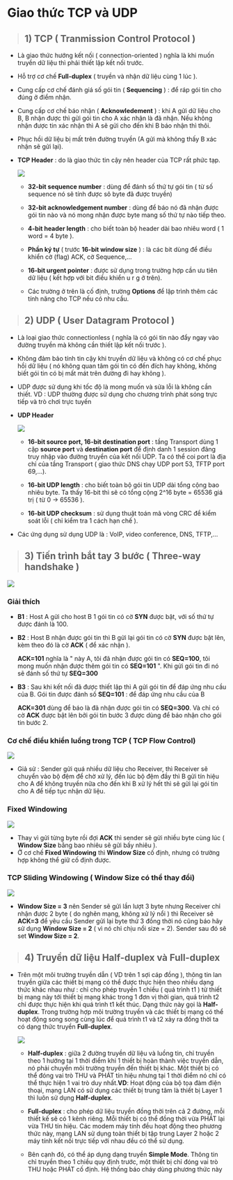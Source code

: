# Giao thức TCP và UDP
>## **1) TCP ( Tranmission Control Protocol )**
- Là giao thức hướng kết nối ( connection-oriented ) nghĩa là khi muốn truyền dữ liệu thì phải thiết lập kết nối trước.
- Hỗ trợ cơ chế **Full-duplex** ( truyền và nhận dữ liệu cùng 1 lúc ).
- Cung cấp cơ chế đánh giá số gói tin ( **Sequencing** ) : để ráp gói tin cho đúng ở điểm nhận.
- Cung cấp cơ chế báo nhận ( **Acknowledement** ) : khi A gửi dữ liệu cho B, B nhận được thì gửi gói tin cho A xác nhận là đã nhận. Nếu không nhận được tin xác nhận thì A sẽ gửi cho đến khi B báo nhận thì thôi.
- Phục hồi dữ liệu bị mất trên đường truyền (A gửi mà không thấy B xác nhận sẽ gửi lại).
- **TCP Header** : do là giao thức tin cậy nên header của TCP rất phức tạp.

    ![](https://i.imgur.com/AYuL7SP.png)

    - **32-bit sequence number** : dùng để đánh số thứ tự gói tin ( từ số sequence nó sẽ tính được sô byte đã được truyền)

    - **32-bit acknowledgement number** : dùng để báo nó đã nhận được gói tin nào và nó mong nhận được byte mang số thứ tự nào tiếp theo.

    - **4-bit header length** : cho biết toàn bộ header dài bao nhiêu word ( 1 word = 4 byte ).

    - **Phần ký tự** ( trước **16-bit window size** ) : là các bit dùng để điều khiển cờ (flag) ACK, cờ Sequence,...

    - **16-bit urgent pointer** : được sử dụng trong trường hợp cần ưu tiên dữ liệu ( kết hợp với bit điều khiển u r g ở trên).

    - Các trường ở trên là cố định, trường **Options** để lập trình thêm các tính năng cho TCP nếu có nhu cầu.

> ## **2) UDP ( User Datagram Protocol )**
- Là loại giao thức connectionless ( nghĩa là có gói tin nào đẩy ngay vào đường truyền mà không cần thiết lập kết nối trước ).
- Không đảm bảo tính tin cậy khi truyền dữ liệu và không có cơ chế phục hồi dữ liệu ( nó không quan tâm gói tin có đến đích hay không, không biết gói tin có bị mất mát trên đường đi hay không ).
- UDP được sử dụng khi tốc độ là mong muốn và sửa lỗi là không cần thiết. VD : UDP thường được sử dụng cho chương trình phát sóng trực tiếp và trò chơi trực tuyến
- **UDP Header** 

    ![](https://i.imgur.com/5Duu4d4.png)

    - **16-bit source port, 16-bit destination port** : tầng Transport dùng 1 cặp **source port** và **destination port** để định danh 1 session đâng truy nhập vào đường truyền của kết nối UDP. Ta có thể coi port là địa chỉ của tầng Transport ( giao thức DNS chạy UDP port 53, TFTP port 69,...).
    
    - **16-bit UDP length** : cho biết toàn bộ gói tin UDP dài tổng cộng bao nhiêu byte. Ta thấy 16-bit thì sẽ có tổng cộng 2^16 byte = 65536 giá trị ( từ 0 -> 65536 ).

    - **16-bit UDP checksum** : sử dụng thuật toán mã vòng CRC để kiểm soát lỗi ( chỉ kiểm tra 1 cách hạn chế ).

- Các ứng dụng sử dụng UDP là : VoIP, video conference, DNS, TFTP,...
> ## **3) Tiến trình bắt tay 3 bước ( Three-way handshake )**

![](https://i.imgur.com/26NE1oO.png)

### **Giải thích**
- **B1** : Host A gửi cho host B 1 gói tin có cờ **SYN** được bật, với số thứ tự được đánh là 100.

- **B2** : Host B nhận được gói tin thì B gửi lại gói tin có cờ **SYN** được bật lên, kèm theo đó là cờ **ACK** ( để xác nhận ).

    **ACK=101** nghĩa là " này A, tôi đã nhận được gói tin có **SEQ=100**, tôi mong muốn nhận được thêm gói tin có **SEQ=101** ". Khi gửi gói tin đi nó sẽ đánh số thứ tự **SEQ=300**

- **B3** : Sau khi kết nối đã được thiết lập thì A gửi gói tin để đáp ứng nhu cầu của B.
    Gói tin được đánh số **SEQ=101** : để đáp ứng nhu cầu của B

    **ACK=301** dùng để báo là đã nhận được gói tin có **SEQ=300**. Và chỉ có cờ **ACK** được bật lên bởi gói tin bước 3 được dùng để báo nhận cho gói tin bước 2.

### **Cơ chế điều khiển luồng trong TCP ( TCP Flow Control)**

![](https://i.imgur.com/Bn7OXL0.jpg)

- Giả sử : Sender gửi quá nhiều dữ liệu cho Receiver, thì Receiver sẽ chuyển vào bộ đệm để chờ xử lý, đến lúc bộ đệm đầy thì B gửi tín hiệu cho A để không truyền nữa cho đến khi B xử lý hết thì sẽ gửi lại gói tin cho A để tiếp tục nhận dữ liệu.
### **Fixed Windowing**

![](https://i.imgur.com/uBmFbJw.jpg)

- Thay vì gửi từng byte rồi đợi **ACK** thì sender sẽ gửi nhiều byte cùng lúc ( **Window Size** bằng bao nhiêu sẽ gửi bấy nhiêu ).
- Ở cơ chế **Fixed Windowing** thì **Window Size** cố định, nhưng có trường hợp không thể giữ cố định được.
### **TCP Sliding Windowing ( Window Size có thể thay đổi)**

![](https://i.imgur.com/x1A73WZ.jpg)

- **Window Size = 3** nên Sender sẽ gửi lần lượt 3 byte nhưng Receiver chỉ nhận được 2 byte ( do nghẽn mạng, không xử lý nổi ) thì Receiver sẽ **ACK=3** để yêu cầu Sender gửi lại byte thứ 3 đồng thời nó cũng báo hãy sử dụng **Window Size = 2** ( vì nó chỉ chịu nổi size = 2). Sender sau đó sẽ set **Window Size = 2**.
> ## **4) Truyền dữ liệu Half-duplex và Full-duplex**
- Trên một môi trường truyền dẫn ( VD trên 1 sợi cáp đồng ), thông tin lan truyền giữa các thiết bị mạng có thể được thực hiện theo nhiều dạng thức khác nhau như : chỉ cho phép truyền 1 chiều ( quá trình t1 ) từ thiết bị mạng này tới thiết bị mạng khác trong 1 đơn vị thời gian, quá trình t2 chỉ được thực hiện khi quá trình t1 kết thúc. Dạng thức này gọi là **Half-duplex**. Trong trường hợp môi trường truyền và các thiết bị mạng có thể hoạt động song song cùng lúc để quá trình t1 và t2 xảy ra đồng thời ta có dạng thức truyền **Full-duplex**.

    ![](https://i.imgur.com/JPpnOUq.jpg)

    - **Half-duplex** : giữa 2 đường truyền dữ liệu và luồng tin, chỉ truyền theo 1 hướng tại 1 thời điểm khi 1 thiết bị hoàn thành việc truyền dẫn, nó phải chuyển môi trường truyền đến thiết bị khác. Một thiết bị có thể đóng vai trò THU và PHÁT tín hiệu nhưng tại 1 thời điểm nó chỉ có thể thực hiện 1 vai trò duy nhất.**VD**: Hoạt động của bộ tọa đàm điện thoại, mạng LAN có sử dụng các thiết bị trung tâm là thiết bị Layer 1 thì luôn sử dụng **Half-duplex**.

    - **Full-duplex** : cho phép dữ liệu truyền đồng thời trên cả 2 đường, mỗi thiết kế sẽ có 1 kênh riêng. Mỗi thiết bị có thể đồng thời vừa PHÁT lại vừa THU tín hiệu. Các modem máy tính đều hoạt động theo phương thức này, mạng LAN sử dụng toàn thiết bị tập trung Layer 2 hoặc 2 máy tính kết nối trực tiếp với nhau đều có thể sử dụng.

    - Bên cạnh đó, có thể áp dụng dạng truyền **Simple Mode**. Thông tin chỉ truyền theo 1 chiều quy định trước, một thiết bị chỉ đóng vai trò THU hoặc PHÁT cố định. Hệ thống báo cháy dùng phương thức này

    
    

